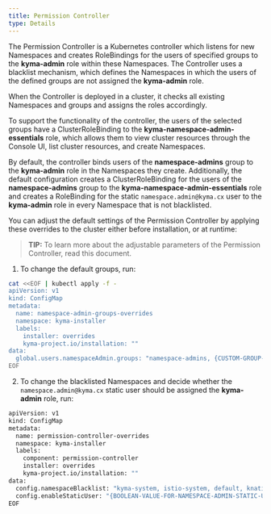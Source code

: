 ```yaml
---
title: Permission Controller
type: Details
---
```


The Permission Controller is a Kubernetes controller which listens for new Namespaces and creates RoleBindings for the users of specified groups to the **kyma-admin** role within these Namespaces. The Controller uses a blacklist mechanism, which defines the Namespaces in which the users of the defined groups are not assigned the **kyma-admin** role. 

When the Controller is deployed in a cluster, it checks all existing Namespaces and groups and assigns the roles accordingly.

To support the functionality of the controller, the users of the selected groups have a ClusterRoleBinding to the **kyma-namespace-admin-essentials** role, which allows them to view cluster resources through the Console UI, list cluster resources, and create Namespaces.

By default, the controller binds users of the **namespace-admins** group to the **kyma-admin** role in the Namespaces they create. Additionally, the default configuration creates a ClusterRoleBinding for the users of the **namespace-admins** group to the **kyma-namespace-admin-essentials** role and creates a RoleBinding for the static `namespace.admin@kyma.cx` user to the **kyma-admin** role in every Namespace that is not blacklisted. 

You can adjust the default settings of the Permission Controller by applying these overrides to the cluster either before installation, or at runtime: 

>**TIP:** To learn more about the adjustable parameters of the Permission Controller, read this document. 

1. To change the default groups, run:

```bash
cat <<EOF | kubectl apply -f -
apiVersion: v1
kind: ConfigMap
metadata:
  name: namespace-admin-groups-overrides
  namespace: kyma-installer
  labels:
    installer: overrides
    kyma-project.io/installation: ""
data:
  global.users.namespaceAdmin.groups: "namespace-admins, {CUSTOM-GROUP-1}, {CUSTOM-GROUP-2}"
EOF
```

2. To change the blacklisted Namespaces and decide whether the `namespace.admin@kyma.cx` static user should be assigned the **kyma-admin** role, run: 

```bash
apiVersion: v1
kind: ConfigMap
metadata:
  name: permission-controller-overrides
  namespace: kyma-installer
  labels:
    component: permission-controller
    installer: overrides
    kyma-project.io/installation: ""
data:
  config.namespaceBlacklist: "kyma-system, istio-system, default, knative-eventing, knative-serving, kube-node-lease, kube-public, kube-system, kyma-installer, kyma-integration, natss, {USER-DEFINED-NAMESPACE-1}, {USER-DEFINED-NAMESPACE-2}"
  config.enableStaticUser: "{BOOLEAN-VALUE-FOR-NAMESPACE-ADMIN-STATIC-USER"
EOF
```
